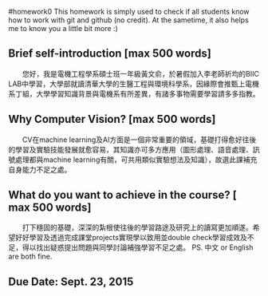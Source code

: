 #homework0
This homework is simply used to check if all students know how to work with git and github (no credit).
At the sametime, it also helps me to know you a little bit more :)

## Brief self-introduction [max 500 words]
　　您好，我是電機工程學系碩士班一年級黃文俞，於暑假加入李老師祈均的BIIC LAB中學習，大學部就讀清華大學的生醫工程與環境科學系，因緣際會推甄上電機系丁組，大學學習知識背景與電機系有所差異，有諸多事物需要學習請多多指教。
## Why Computer Vision? [max 500 words]
　　CV在machine learning及AI方面是一個非常重要的領域，基礎打得愈好往後的學習及實驗技能發展就愈容易，其知識亦可多方應用（圖形處理、語音處理、訊號處理都與machine learning有關，可共用類似實驗想法及知識），故選此課補充自身能力不足之處。
## What do you want to achieve in the course? [ max 500 words]
　　打下穩固的基礎，深深的紮根使往後的學習路途及研究上的讀寫更加順遂。希望好好學習及透過完成課堂projects實現學以致用並double check學習成效及不足，得以找出疑惑提出問題與同學討論補強學習不足之處。
PS. 中文 or English are both fine.

## Due Date: Sept. 23, 2015
